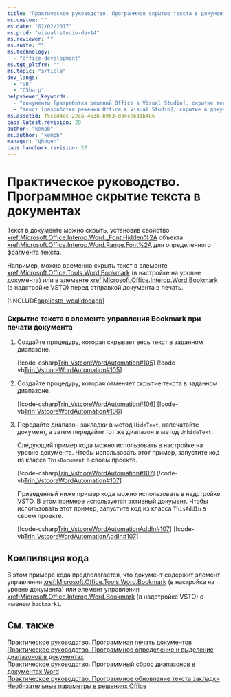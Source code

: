 ```yaml
---
title: "Практическое руководство. Программное скрытие текста в документах | Microsoft Docs"
ms.custom: ""
ms.date: "02/02/2017"
ms.prod: "visual-studio-dev14"
ms.reviewer: ""
ms.suite: ""
ms.technology: 
  - "office-development"
ms.tgt_pltfrm: ""
ms.topic: "article"
dev_langs: 
  - "VB"
  - "CSharp"
helpviewer_keywords: 
  - "документы [разработка решений Office в Visual Studio], скрытие текста"
  - "текст [разработка решений Office в Visual Studio], скрытие в документах"
ms.assetid: f5ced4ec-22ca-463b-b963-d34ce631b486
caps.latest.revision: 28
author: "kempb"
ms.author: "kempb"
manager: "ghogen"
caps.handback.revision: 27
---
```

# Практическое руководство. Программное скрытие текста в документах
  Текст в документе можно скрыть, установив свойство <xref:Microsoft.Office.Interop.Word._Font.Hidden%2A> объекта <xref:Microsoft.Office.Interop.Word.Range.Font%2A> для определенного фрагмента текста.  
  
 Например, можно временно скрыть текст в элементе <xref:Microsoft.Office.Tools.Word.Bookmark> \(в настройке на уровне документа\) или в элементе <xref:Microsoft.Office.Interop.Word.Bookmark> \(в надстройке VSTO\) перед отправкой документа в печать.  
  
 [!INCLUDE[appliesto_wdalldocapp](../vsto/includes/appliesto-wdalldocapp-md.md)]  
  
### Скрытие текста в элементе управления Bookmark при печати документа  
  
1.  Создайте процедуру, которая скрывает весь текст в заданном диапазоне.  
  
     [!code-csharp[Trin_VstcoreWordAutomation#105](../snippets/csharp/VS_Snippets_OfficeSP/Trin_VstcoreWordAutomation/CS/ThisDocument.cs#105)]
     [!code-vb[Trin_VstcoreWordAutomation#105](../snippets/visualbasic/VS_Snippets_OfficeSP/Trin_VstcoreWordAutomation/VB/ThisDocument.vb#105)]  
  
2.  Создайте процедуру, которая отменяет скрытие текста в заданном диапазоне.  
  
     [!code-csharp[Trin_VstcoreWordAutomation#106](../snippets/csharp/VS_Snippets_OfficeSP/Trin_VstcoreWordAutomation/CS/ThisDocument.cs#106)]
     [!code-vb[Trin_VstcoreWordAutomation#106](../snippets/visualbasic/VS_Snippets_OfficeSP/Trin_VstcoreWordAutomation/VB/ThisDocument.vb#106)]  
  
3.  Передайте диапазон закладки в метод `HideText`, напечатайте документ, а затем передайте тот же диапазон в метод `UnhideText`.  
  
     Следующий пример кода можно использовать в настройке на уровне документа. Чтобы использовать этот пример, запустите код из класса `ThisDocument` в своем проекте.  
  
     [!code-csharp[Trin_VstcoreWordAutomation#107](../snippets/csharp/VS_Snippets_OfficeSP/Trin_VstcoreWordAutomation/CS/ThisDocument.cs#107)]
     [!code-vb[Trin_VstcoreWordAutomation#107](../snippets/visualbasic/VS_Snippets_OfficeSP/Trin_VstcoreWordAutomation/VB/ThisDocument.vb#107)]  
  
     Приведенный ниже пример кода можно использовать в надстройке VSTO. В этом примере используется активный документ. Чтобы использовать этот пример, запустите код из класса `ThisAddIn` в своем проекте.  
  
     [!code-csharp[Trin_VstcoreWordAutomationAddIn#107](../snippets/csharp/VS_Snippets_OfficeSP/Trin_VstcoreWordAutomationAddIn/CS/ThisAddIn.cs#107)]
     [!code-vb[Trin_VstcoreWordAutomationAddIn#107](../snippets/visualbasic/VS_Snippets_OfficeSP/Trin_VstcoreWordAutomationAddIn/VB/ThisAddIn.vb#107)]  
  
## Компиляция кода  
 В этом примере кода предполагается, что документ содержит элемент управления <xref:Microsoft.Office.Tools.Word.Bookmark> \(в настройке на уровне документа\) или элемент управления <xref:Microsoft.Office.Interop.Word.Bookmark> \(в надстройке VSTO\) с именем `bookmark1`.  
  
## См. также  
 [Практическое руководство. Программная печать документов](../vsto/how-to-programmatically-print-documents.md)   
 [Практическое руководство. Программное определение и выделение диапазонов в документах](../vsto/how-to-programmatically-define-and-select-ranges-in-documents.md)   
 [Практическое руководство. Программный сброс диапазонов в документах Word](../vsto/how-to-programmatically-reset-ranges-in-word-documents.md)   
 [Практическое руководство. Программное обновление текста закладки](../vsto/how-to-programmatically-update-bookmark-text.md)   
 [Необязательные параметры в решениях Office](../vsto/optional-parameters-in-office-solutions.md)  
  
  